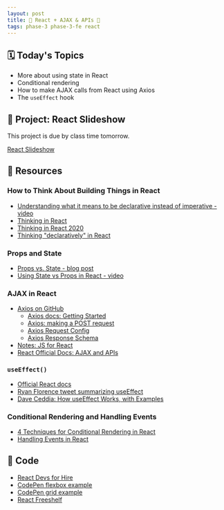 ```yaml
---
layout: post
title: 🦊 React + AJAX & APIs 🦊
tags: phase-3 phase-3-fe react
---
```


## 🗓️ Today's Topics

- More about using state in React
- Conditional rendering
- How to make AJAX calls from React using Axios
- The `useEffect` hook

## 🎯 Project: React Slideshow

This project is due by class time tomorrow.

[React Slideshow](https://classroom.github.com/a/MgUwDxWl)

## 🔖 Resources

### How to Think About Building Things in React

- [Understanding what it means to be declarative instead of imperative - video](https://youtu.be/E7Fbf7R3x6I)
- [Thinking in React](https://reactjs.org/docs/thinking-in-react.html)
- [Thinking in React 2020](https://dev.to/laserreindeer/thinking-in-react-the-2020-version-4c18)
- [Thinking "declaratively" in React](https://daveceddia.com/thinking-statefully/)

### Props and State

- [Props vs. State - blog post](https://lucybain.com/blog/2016/react-state-vs-pros/)
- [Using State vs Props in React - video](https://www.youtube.com/watch?v=IYvD9oBCuJI)

### AJAX in React

- [Axios on GitHub](https://github.com/axios/axios)
    - [Axios docs: Getting Started](https://axios-http.com/docs/intro)
    - [Axios: making a POST request](https://github.com/axios/axios#axiosconfig)
    - [Axios Request Config](https://github.com/axios/axios#request-config)
    - [Axios Response Schema](https://github.com/axios/axios#response-schema)
- [Notes: JS for React](https://github.com/momentumlearn/student-resources/blob/main/articles/js-for-react.md)
- [React Official Docs: AJAX and APIs](https://reactjs.org/docs/faq-ajax.html)

### `useEffect()`

- [Official React docs](https://reactjs.org/docs/hooks-effect.html)
- [Ryan Florence tweet summarizing useEffect](https://twitter.com/ryanflorence/status/1125041041063665666)
- [Dave Ceddia: How useEffect Works, with Examples](https://daveceddia.com/useeffect-hook-examples/)


### Conditional Rendering and Handling Events

- [4 Techniques for Conditional Rendering in React](https://linguinecode.com/post/4-techniques-conditional-render-react-props-state)
- [Handling Events in React](https://blog.logrocket.com/a-guide-to-react-onclick-event-handlers-d411943b14dd/)

## 👾 Code

- [React Devs for Hire](https://github.com/Momentum-Team-13/example-react-devs-for-hire)
- [CodePen flexbox example](https://codepen.io/amygori/pen/xxYLZyX)
- [CodePen grid example](https://codepen.io/amygori/pen/wvyqMXb)
- [React Freeshelf](https://github.com/Momentum-Team-13/example-react-freeshelf)
